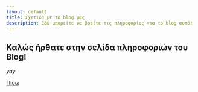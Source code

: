 ```yaml
---
layout: default
title: Σχετικά με το blog μας
description: Εδώ μπορείτε να βρείτε τις πληροφορίες για το blog αυτό!
---
```


## Καλώς ήρθατε στην σελίδα πληροφοριών του Blog!

_yay_

[Πίσω](./)
